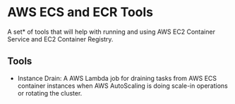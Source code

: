 # AWS ECS and ECR Tools

A set* of tools that will help with running and using AWS EC2 Container Service and EC2 Container Registry.

## Tools

* Instance Drain: A AWS Lambda job for draining tasks from AWS ECS container instances when AWS AutoScaling is doing scale-in operations or rotating the cluster.
